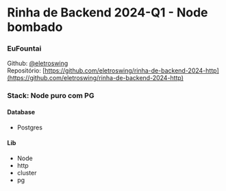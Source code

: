 # Rinha de Backend 2024-Q1 - Node bombado

### EuFountai

Github: [@eletroswing](https://github.com/eletroswing) <br />
Repositório: [https://github.com/eletroswing/rinha-de-backend-2024-http](https://github.com/eletroswing/rinha-de-backend-2024-http)


### Stack: Node puro com PG

#### Database
- Postgres

#### Lib
- Node
- http
- cluster
- pg
